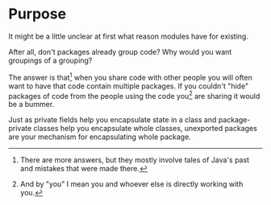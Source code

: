 # Purpose

It might be a little unclear at first what reason
modules have for existing.

After all, don't packages already group code? Why would you
want groupings of a grouping?

The answer is that[^more] when you share code with other people
you will often want to have that code contain multiple packages.
If you couldn't "hide" packages of code from the people using
the code you[^andby] are sharing it would be a bummer.

Just as private fields help you encapsulate state in a class
and package-private classes help you encapsulate whole classes,
unexported packages are your mechanism for encapsulating whole package.


[^more]: There are more answers, but they mostly involve tales of Java's past
and mistakes that were made there.

[^andby]: And by "you" I mean you and whoever else is directly working with you.